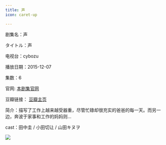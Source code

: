 ```yaml
---
title: 声
icon: caret-up

---
```


剧集名：声

タイトル：声

电视台：cybozu

播放日期：2015-12-07

集数：6

官网: [本剧集官网](https://cybozu.co.jp/company/workstyle/papa/)

豆瓣链接： [豆瓣主页](https://movie.douban.com/subject/26683286/)


简介：描写了工作上越来越受器重，尽管忙碌却很充实的爸爸的每一天。而另一边，奔波于家事和工作的妈妈则… ​​​

cast：田中圭 / 小田切让 / 山田キヌヲ

![](https://listpic.tsgsanjiao.com/2015/2015koe.jpg)